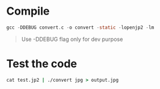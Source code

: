 # Compile
```c
gcc -DDEBUG convert.c -o convert -static -lopenjp2 -lm
```
>Use -DDEBUG flag only for dev purpose

# Test the code
```cmd
cat test.jp2 | ./convert jpg > output.jpg
```
